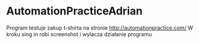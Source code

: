 # AutomationPracticeAdrian
Program testuje zakup t-shirta na stronie http://automationpractice.com/
W kroku sing in robi screenshot i wylacza działanie programu
